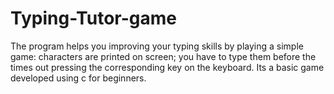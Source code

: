# Typing-Tutor-game
The program helps you improving your typing skills by playing a simple game: characters are printed on screen; you have to type them before the times out pressing the corresponding key on the keyboard.
Its a basic game developed using c for beginners.
